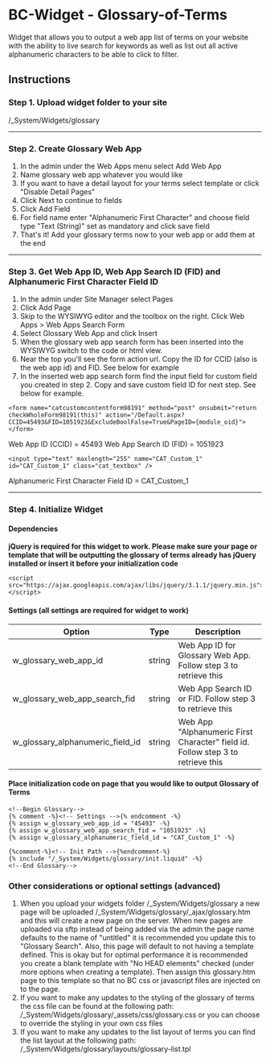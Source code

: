 # BC-Widget - Glossary-of-Terms
Widget that allows you to output a web app list of terms on your website with the ability to live search for keywords as well as list out all active alphanumeric characters to be able to click to filter.

## Instructions

### Step 1. Upload widget folder to your site 
/_System/Widgets/glossary

----------

### Step 2. Create Glossary Web App

 1. In the admin under the Web Apps menu select Add Web App
 2. Name glossary web app whatever you would like
 3. If you want to have a detail layout for your terms select template or click "Disable Detail Pages"
 4. Click Next to continue to fields
 5. Click Add Field
 6. For field name enter "Alphanumeric First Character" and choose field type "Text (String)" set as mandatory and click save field
 7. That's it! Add your glossary terms now to your web app or add them at the end

----------

### Step 3. Get Web App ID, Web App Search ID (FID) and Alphanumeric First Character Field ID

 1. In the admin under Site Manager select Pages
 2. Click Add Page
 3. Skip to the WYSIWYG editor and the toolbox on the right. Click Web Apps > Web Apps Search Form
 4. Select Glossary Web App and click Insert
 5. When the glossary web app search form has been inserted into the WYSIWYG switch to the code or html view.
 6. Near the top you'll see the form action url. Copy the ID for CCID (also is the web app id) and FID. See below for example
 7. In the inserted web app search form find the input field for custom field you created in step 2. Copy and save custom field ID for next step. See below for example.

`<form name="catcustomcontentform98191" method="post" onsubmit="return checkWholeForm98191(this)" action="/Default.aspx?CCID=45493&FID=1051923&ExcludeBoolFalse=True&PageID={module_oid}"></form>`

Web App ID (CCID) = 45493
Web App Search ID (FID) = 1051923

`<input type="text" maxlength="255" name="CAT_Custom_1" id="CAT_Custom_1" class="cat_textbox" />`

Alphanumeric First Character Field ID = CAT_Custom_1

----------

### Step 4. Initialize Widget

#### Dependencies
**jQuery is required for this widget to work. Please make sure your page or template that will be outputting the glossary of terms already has jQuery installed or insert it before your initialization code**

    <script src="https://ajax.googleapis.com/ajax/libs/jquery/3.1.1/jquery.min.js"></script>


#### Settings (all settings are required for widget to work)

Option | Type | Description
------ | ---- | -----------
w_glossary_web_app_id|string| Web App ID for Glossary Web App. Follow step 3 to retrieve this
w_glossary_web_app_search_fid|string|Web App Search ID or FID. Follow step 3 to retrieve this
w_glossary_alphanumeric_field_id|string|Web App "Alphanumeric First Character" field id. Follow step 3 to retrieve this

#### Place initialization code on page that you would like to output Glossary of Terms

```
<!--Begin Glossary--> 
{% comment -%}<!-- Settings -->{% endcomment -%}
{% assign w_glossary_web_app_id = "45493" -%}
{% assign w_glossary_web_app_search_fid = "1051923" -%}
{% assign w_glossary_alphanumeric_field_id = "CAT_Custom_1" -%}

{%comment-%}<!-- Init Path -->{%endcomment-%}
{% include "/_System/Widgets/glossary/init.liquid" -%}         
<!--End Glossary--> 
```

### Other considerations or optional settings (advanced)
1. When you upload your widgets folder /_System/Widgets/glossary a new page will be uploaded /_System/Widgets/glossary/_ajax/glossary.htm and this will create a new page on the server. When new pages are uploaded via sftp instead of being added via the admin the page name defaults to the name of "untitled" it is recommended you update this to "Glossary Search". Also, this page will default to not having a template defined. This is okay but for optimal performance it is recommended you create a blank template with "No HEAD elements" checked (under more options when creating a template). Then assign this glossary.htm page to this template so that no BC css or javascript files are injected on to the page.
2. If you want to make any updates to the styling of the glossary of terms the css file can be found at the following path: /_System/Widgets/glossary/_assets/css/glossary.css or you can choose to override the styling in your own css files
3. If you want to make any updates to the list layout of terms you can find the list layout at the following path: /_System/Widgets/glossary/layouts/glossary-list.tpl
